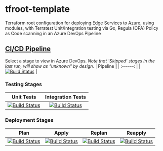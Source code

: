 # tfroot-template
Terraform root configuration for deploying Edge Services to Azure, using modules, with Terratest Unit/Integration testing via Go, Regula (OPA) Policy as Code scanning in an Azure DevOps Pipeline
## [CI/CD Pipeline](https://dev.azure.com/wesleytrust/Terraform/_build?definitionId=68)
Select a stage to view in Azure DevOps. *Note that 'Skipped' stages in the last run, will show as "unknown" by design.*
| Pipeline |
| :------: |
|   [![Build Status](https://dev.azure.com/wesleytrust/Terraform/_apis/build/status/EdgeServices/SVC-CP%3BENV-P%3B%20tfroot-edge_services?repoName=wesley-trust%2Ftfroot-edge_services&branchName=main)](https://dev.azure.com/wesleytrust/Terraform/_build/latest?definitionId=68&repoName=wesley-trust%2Ftfroot-edge_services&branchName=main)       |
### Testing Stages
| Unit Tests | Integration Tests |
| :--------: | :---------------: |
|      [![Build Status](https://dev.azure.com/wesleytrust/Terraform/_apis/build/status/EdgeServices/SVC-CP%3BENV-P%3B%20tfroot-edge_services?repoName=wesley-trust%2Ftfroot-edge_services&branchName=main&stageName=Unit)](https://dev.azure.com/wesleytrust/Terraform/_build/latest?definitionId=68&repoName=wesley-trust%2Ftfroot-edge_services&branchName=main)      |       [![Build Status](https://dev.azure.com/wesleytrust/Terraform/_apis/build/status/EdgeServices/SVC-CP%3BENV-P%3B%20tfroot-edge_services?repoName=wesley-trust%2Ftfroot-edge_services&branchName=main&stageName=Integration)](https://dev.azure.com/wesleytrust/Terraform/_build/latest?definitionId=68&repoName=wesley-trust%2Ftfroot-edge_services&branchName=main)            |
### Deployment Stages
| Plan  | Apply | Replan | Reapply |
| :---: | :---: | :----: | :-----: |
|    [![Build Status](https://dev.azure.com/wesleytrust/Terraform/_apis/build/status/EdgeServices/SVC-CP%3BENV-P%3B%20tfroot-edge_services?repoName=wesley-trust%2Ftfroot-edge_services&branchName=main&stageName=Plan)](https://dev.azure.com/wesleytrust/Terraform/_build/latest?definitionId=68&repoName=wesley-trust%2Ftfroot-edge_services&branchName=main)   |     [![Build Status](https://dev.azure.com/wesleytrust/Terraform/_apis/build/status/EdgeServices/SVC-CP%3BENV-P%3B%20tfroot-edge_services?repoName=wesley-trust%2Ftfroot-edge_services&branchName=main&stageName=Apply)](https://dev.azure.com/wesleytrust/Terraform/_build/latest?definitionId=68&repoName=wesley-trust%2Ftfroot-edge_services&branchName=main)  |   [![Build Status](https://dev.azure.com/wesleytrust/Terraform/_apis/build/status/EdgeServices/SVC-CP%3BENV-P%3B%20tfroot-edge_services?repoName=wesley-trust%2Ftfroot-edge_services&branchName=main&stageName=RePlan)](https://dev.azure.com/wesleytrust/Terraform/_build/latest?definitionId=68&repoName=wesley-trust%2Ftfroot-edge_services&branchName=main)     |     [![Build Status](https://dev.azure.com/wesleytrust/Terraform/_apis/build/status/EdgeServices/SVC-CP%3BENV-P%3B%20tfroot-edge_services?repoName=wesley-trust%2Ftfroot-edge_services&branchName=main&stageName=ReApply)](https://dev.azure.com/wesleytrust/Terraform/_build/latest?definitionId=68&repoName=wesley-trust%2Ftfroot-edge_services&branchName=main)    |
